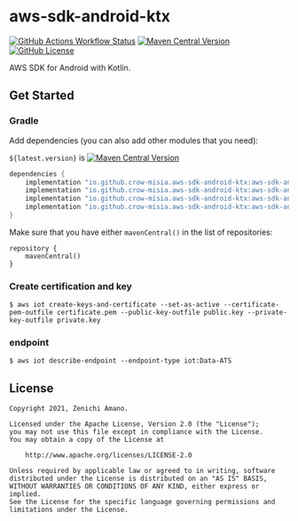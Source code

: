 # aws-sdk-android-ktx

[![GitHub Actions Workflow Status](https://img.shields.io/github/actions/workflow/status/crow-misia/aws-sdk-android-ktx/build.yml)](https://github.com/crow-misia/aws-sdk-android-ktx/actions/workflows/build.yml)
[![Maven Central Version](https://img.shields.io/maven-central/v/io.github.crow-misia.aws-sdk-android-ktx/aws-sdk-android-core-ktx)](https://central.sonatype.com/namespace/io.github.crow-misia.aws-sdk-android-ktx)
[![GitHub License](https://img.shields.io/github/license/crow-misia/aws-sdk-android-ktx)](LICENSE)

AWS SDK for Android with Kotlin.

## Get Started

### Gradle

Add dependencies (you can also add other modules that you need):

`${latest.version}` is [![Maven Central Version](https://img.shields.io/maven-central/v/io.github.crow-misia.aws-sdk-android-ktx/aws-sdk-android-core-ktx)](https://central.sonatype.com/namespace/io.github.crow-misia.aws-sdk-android-ktx)

```groovy
dependencies {
    implementation "io.github.crow-misia.aws-sdk-android-ktx:aws-sdk-android-amplify-ktx:${latest.version}"
    implementation "io.github.crow-misia.aws-sdk-android-ktx:aws-sdk-android-appsync-ktx:${latest.version}"
    implementation "io.github.crow-misia.aws-sdk-android-ktx:aws-sdk-android-core-ktx:${latest.version}"
    implementation "io.github.crow-misia.aws-sdk-android-ktx:aws-sdk-android-iot-ktx:${latest.version}"
}
```

Make sure that you have either `mavenCentral()` in the list of repositories:

```
repository {
    mavenCentral()
}
```

### Create certification and key

```shell
$ aws iot create-keys-and-certificate --set-as-active --certificate-pem-outfile certificate.pem --public-key-outfile public.key --private-key-outfile private.key
```

### endpoint

```shell
$ aws iot describe-endpoint --endpoint-type iot:Data-ATS
```

### 

## License

```
Copyright 2021, Zenichi Amano.

Licensed under the Apache License, Version 2.0 (the "License");
you may not use this file except in compliance with the License.
You may obtain a copy of the License at

    http://www.apache.org/licenses/LICENSE-2.0

Unless required by applicable law or agreed to in writing, software
distributed under the License is distributed on an "AS IS" BASIS,
WITHOUT WARRANTIES OR CONDITIONS OF ANY KIND, either express or implied.
See the License for the specific language governing permissions and
limitations under the License.
```
